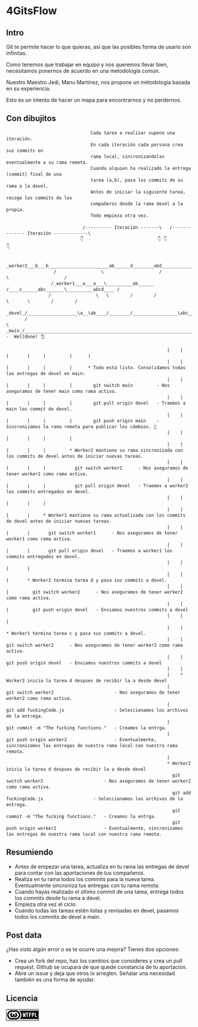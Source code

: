 
# 4GitsFlow

## Intro

Git te permite hacer lo que quieras, así que las posibles forma de usarlo son infinitas.

Como tenemos que trabajar en equipo y nos queremos llevar bien, necesitamos ponernos de acuerdo en una metodología común.

Nuestro Maestro Jedi, Manu Martínez, nos propone un métodología basada en su experiencia.

Esto es un intento de hacer un mapa para encontrarnos y no perdernos.

## Con dibujitos

```
                                Cada tarea a realizar supone una iteración.
                                En cada iteración cada persona crea sus commits en
                                rama local, sincronizandolas eventualmente a su rama remota.
                                Cuando alquien ha realizado la entrega (commit) final de una
                                tarea (a,b), pasa los commits de su rama a la devel.
                                Antes de iniciar la siguiente tarea, recoge los commits de los
                                compañeros desde la rama devel a la propia.
                                Todo empieza otra vez.

                             /---------- Iteración -------\   /-------------- Iteración -------------\
                            👇                            👇 👇                                      👇

                   _worker2___b___b_______________________ab______d________abd_______________________abcd
                  /                 \                     /                   \                     /
                 /_worker1___a___a___\__________ab______ /____c______abc_______\__________abcd____ /
                /                 \   \        /        /               \       \        /        /
        _devel_/___________________\a__\ab____/________/_________________\abc____\abcd__/________/____
       /                                                                                              \
_main_/________________________________________________________________________________________________\abcd  -  Welldone! 👌

                                                             |    |      |       |     |         |      |
                                                             |    |      |       |     |         |      * Todo está listo. Consolidamos todas las entregas de devel en main:
                                                             |    |      |       |     |         |        git switch main         - Nos aseguramos de tener main como rama activa.
                                                             |    |      |       |     |         |        git pull origin devel   - Traemos a main los commit de devel.
                                                             |    |      |       |     |         |        git push origin main    - Sincronizamos la rama remota para publicar los cámbios. 🍻
                                                             |    |      |       |     |         |
                                                             |    |      |       |     |         * Worker2 mantiene su rama sincronizada con los commits de devel antes de iniciar nuevas tareas.
                                                             |    |      |       |     |           git switch worker2      - Nos aseguramos de tener worker2 como rama activa.
                                                             |    |      |       |     |           git pull origin devel   - Traemos a worker2 los commits entregados en devel.
                                                             |    |      |       |     |
                                                             |    |      |       |     * Worker1 mantiene su rama actualizada con los commits de devel antes de iniciar nuevas tareas.
                                                             |    |      |       |       git switch worker1      - Nos aseguramos de tener worker1 como rama activa.
                                                             |    |      |       |       git pull origin devel   - Traemos a worker1 los commits entregados en devel.
                                                             |    |      |       |
                                                             |    |      |       * Worker2 termina tarea d y pasa sus commits a devel.
                                                             |    |      |         git switch worker2      - Nos aseguramos de tener worker2 como rama activa.
                                                             |    |      |         git push origin devel   - Enviamos nuestros commits a devel
                                                             |    |      |
                                                             |    |      * Worker1 termina tarea c y pasa sus commits a devel.
                                                             |    |        git switch worker2      - Nos aseguramos de tener worker2 como rama activa.
                                                             |    |        git push origin devel   - Enviamos nuestros commits a devel
                                                             |    |
                                                             |    * Worker2 inicia la tarea d despues de recibir la a desde devel
                                                             |      git switch worker2                       - Nos aseguramos de tener worker2 como rama activa.
                                                             |      git add fuckingCode.js                   - Seleccionamos los archivos de la entrega.
                                                             |      git commit -m "The fucking functions."   - Creamos la entrga.
                                                             |      git push origin worker2                  - Eventualmente, sincronizamos las entregas de nuestra rama local con nuestra rama remota.
                                                             |
                                                             * Worker2 inicia la tarea d despues de recibir la a desde devel
                                                               git switch worker2                       - Nos aseguramos de tener worker2 como rama activa.
                                                               git add fuckingCode.js                   - Seleccionamos los archivos de la entrega.
                                                               git commit -m "The fucking functions."   - Creamos la entrga.
                                                               git push origin worker2                  - Eventualmente, sincronizamos las entregas de nuestra rama local con nuestra rama remota.

```
## Resumiendo
* Antes de empezar una tarea, actualiza en tu rama las entregas de devel para contar con las aportaciones de tus compañeros.
* Realiza en tu rama todos los commits para la nueva tarea. Eventualmente sincroniza tus entregas con tu rama remota.
* Cuando hayas realizado el último commit de una tarea, entrega todos los commits desde tu rama a devel.
* Empieza otra vez el ciclo.
* Cuando todas las tareas estén listas y revisadas en devel, pasamos todos los commits de devel a main.
                                                                        
## Post data
¿Has visto algún error o se te ocurre una mejora? Tienes dos opciones:
* Crea un fork del repo, haz los cambios que consideres y crea un pull request. Github se ocupará de que quede constancia de tu aportación.
* Abre un issue y deja que otros lo arreglen. Señalar una necesidad también es una forma de ayudar.

## Licencia
[  ![WTFPL](wtfpl-badge-1.png)  ]( http://www.wtfpl.net/ )
